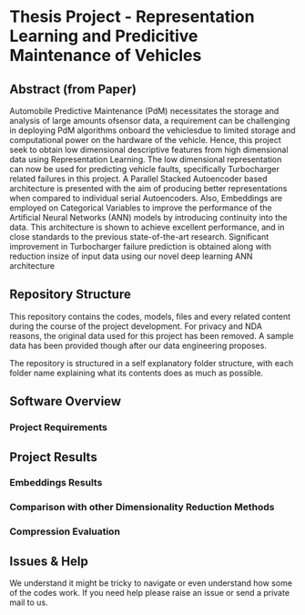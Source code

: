 # Thesis Project - Representation Learning and Predicitive Maintenance of Vehicles

## Abstract (from Paper)
Automobile Predictive Maintenance (PdM) necessitates the storage and analysis of large amounts ofsensor data, a requirement can be challenging in deploying PdM algorithms onboard the vehiclesdue to limited storage and computational power on the hardware of the vehicle. 
Hence, this project seek to obtain low dimensional descriptive features from high dimensional data using Representation Learning. The low dimensional representation can now be used for predicting vehicle faults, specifically Turbocharger related failures in this project.
A Parallel Stacked Autoencoder based architecture is presented with the aim of producing better representations when compared to individual serial Autoencoders. Also, Embeddings are employed on Categorical Variables to improve the performance of the Artificial Neural Networks (ANN) models by introducing continuity into the data. 
This architecture is shown to achieve excellent performance, and in close standards to the previous state-of-the-art research. Significant improvement in Turbocharger failure prediction is obtained along with reduction insize of input data using our novel deep learning ANN architecture

## Repository Structure
This repository contains the codes, models, files and every related content during the course of the project development. For privacy and NDA reasons, the original data used for this project has been removed. A sample data has been provided though after our data engineering proposes.

The repository is structured in a self explanatory folder structure, with each folder name explaining what its contents does as much as possible. 

## Software Overview

### Project Requirements

## Project Results

### Embeddings Results

### Comparison with other Dimensionality Reduction Methods

### Compression Evaluation 

## Issues & Help

We understand it might be tricky to navigate or even understand how some of the codes work. If you need help please raise an issue or send a private mail to us. 
